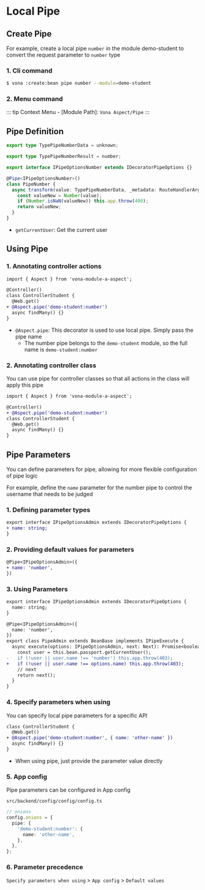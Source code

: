 # Local Pipe

## Create Pipe

For example, create a local pipe `number` in the module demo-student to convert the request parameter to `number` type

### 1. Cli command

``` bash
$ vona :create:bean pipe number --module=demo-student
```

### 2. Menu command

::: tip
Context Menu - [Module Path]: `Vona Aspect/Pipe`
:::

## Pipe Definition

``` typescript
export type TypePipeNumberData = unknown;

export type TypePipeNumberResult = number;

export interface IPipeOptionsNumber extends IDecoratorPipeOptions {}

@Pipe<IPipeOptionsNumber>()
class PipeNumber {
  async transform(value: TypePipeNumberData, _metadata: RouteHandlerArgumentMeta, _options: IPipeOptionsNumber): Promise<TypePipeNumberResult> {
    const valueNew = Number(value);
    if (Number.isNaN(valueNew)) this.app.throw(400);
    return valueNew;
  }
}
```

- `getCurrentUser`: Get the current user

## Using Pipe

### 1. Annotating controller actions

``` diff
import { Aspect } from 'vona-module-a-aspect';

@Controller()
class ControllerStudent {
  @Web.get()
+ @Aspect.pipe('demo-student:number')
  async findMany() {}
}
```

- `@Aspect.pipe`: This decorator is used to use local pipe. Simply pass the pipe name
  - The number pipe belongs to the `demo-student` module, so the full name is `demo-student:number`

### 2. Annotating controller class

You can use pipe for controller classes so that all actions in the class will apply this pipe

``` diff
import { Aspect } from 'vona-module-a-aspect';

@Controller()
+ @Aspect.pipe('demo-student:number')
class ControllerStudent {
  @Web.get()
  async findMany() {}
}
```

## Pipe Parameters

You can define parameters for pipe, allowing for more flexible configuration of pipe logic

For example, define the `name` parameter for the number pipe to control the username that needs to be judged

### 1. Defining parameter types

``` diff
export interface IPipeOptionsAdmin extends IDecoratorPipeOptions {
+ name: string;
}
```

### 2. Providing default values ​​for parameters

``` diff
@Pipe<IPipeOptionsAdmin>({
+ name: 'number',
})
```

### 3. Using Parameters

``` diff
export interface IPipeOptionsAdmin extends IDecoratorPipeOptions {
  name: string;
}

@Pipe<IPipeOptionsAdmin>({
  name: 'number',
})
export class PipeAdmin extends BeanBase implements IPipeExecute {
  async execute(options: IPipeOptionsAdmin, next: Next): Promise<boolean> {
    const user = this.bean.passport.getCurrentUser();
-   if (!user || user.name !== 'number') this.app.throw(403);
+   if (!user || user.name !== options.name) this.app.throw(403);
    // next
    return next();
  }
}
```

### 4. Specify parameters when using

You can specify local pipe parameters for a specific API

``` diff
class ControllerStudent {
  @Web.get()
+ @Aspect.pipe('demo-student:number', { name: 'other-name' })
  async findMany() {}
}
```

- When using pipe, just provide the parameter value directly

### 5. App config

Pipe parameters can be configured in App config

`src/backend/config/config/config.ts`

``` typescript
// onions
config.onions = {
  pipe: {
    'demo-student:number': {
      name: 'other-name',
    },
  },
};
```

### 6. Parameter precedence

`Specify parameters when using` > `App config` > `Default values`
